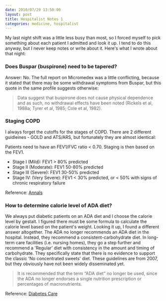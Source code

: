 ```yaml
---
date: 2010/07/29 13:50:00
layout: post
title: Hospitalist Notes 1
categories: medicine, hospitalist
---
```


My last night shift was a little less busy than most, so I forced myself to pick something about each patient I admitted and look it up. I tend to do this anyway, but I never keep notes or write about it. Here's what I wrote about that night:

### Does Buspar (buspirone) need to be tapered?

Answer: No. The full report on Micromedex was a little conflicting, because it stated that there may be some withdrawal symptoms from Buspar, but this quote in the same profile suggests otherwise:

> Data suggest that buspirone does not cause physical dependence and as such, no withdrawal effects have been noted (Rickels et al, 1988a; Tyrer et al, 1985; Cole et al, 1982).

### Staging COPD

I always forget the cutoffs for the stages of COPD. There are 2 different guidleines - GOLD and ATS/ARS, but fortunately they are almost identical:

Patients need to have an FEV1/FVC ratio < 0.70. Staging is then based on the FEV1.

- Stage I (Mild): FEV1 > 80% predicted
- Stage II (Moderate): FEV1 50-80% predicted
- Stage III (Severe): FEV1 30-50% predicted
- Stage IV: (Very Severe): FEV1 < 30% predicted, or < 50% with signs of chronic respiratory failure

Reference: [Annals](http://www.annals.org/content/147/9/633/T2.expansion.html)

### How to determine calorie level of ADA diet?

We always put diabetic patients on an ADA diet and I choose the calorie level by gestalt. I figured there must be some formula to calculate the calorie level based on the patient's weight. Looking it up, I found a different answer altogether. The ADA no longer recommends an ADA diet in the hospital. Instead, they recommend a consistent-carbohydrate diet. In long-term care facilities (i.e. nursing homes), they go a step further and recommend a 'Regular' diet with consistency in the amount and timing of carbohydrate. They specifically state that there is no evidence to support the classic 'No concentrated sweets' diet. These guidelines are from 2007, but they obviously have not been widely disseminated yet.

> It is recommended that the term “ADA diet” no longer be used, since the ADA no longer endorses a single nutrition prescription or percentages of macronutrients. 

Reference: [Diabetes Care](http://care.diabetesjournals.org/content/30/suppl_1/S48.full)

